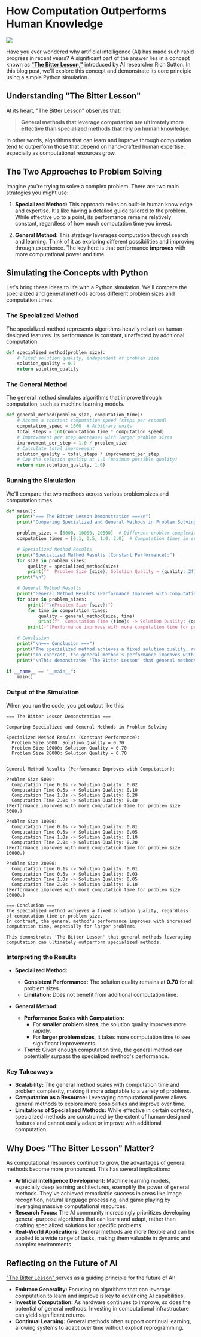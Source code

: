 # How Computation Outperforms Human Knowledge

![](https://ginimachine.com/wp-content/uploads/2021/09/Computer-Vs-Human-Which-One-is-Best-for-Risk-Managementpng.png)

Have you ever wondered why artificial intelligence (AI) has made such rapid progress in recent years? A significant part of the answer lies in a concept known as **["The Bitter Lesson,"](http://www.incompleteideas.net/IncIdeas/BitterLesson.html)** introduced by AI researcher Rich Sutton. In this blog post, we'll explore this concept and demonstrate its core principle using a simple Python simulation.

## Understanding "The Bitter Lesson"

At its heart, "The Bitter Lesson" observes that:

> **General methods that leverage computation are ultimately more effective than specialized methods that rely on human knowledge.**

In other words, algorithms that can learn and improve through computation tend to outperform those that depend on hand-crafted human expertise, especially as computational resources grow.

## The Two Approaches to Problem Solving

Imagine you're trying to solve a complex problem. There are two main strategies you might use:

1. **Specialized Method:** This approach relies on built-in human knowledge and expertise. It's like having a detailed guide tailored to the problem. While effective up to a point, its performance remains relatively constant, regardless of how much computation time you invest.

2. **General Method:** This strategy leverages computation through search and learning. Think of it as exploring different possibilities and improving through experience. The key here is that performance **improves** with more computational power and time.

## Simulating the Concepts with Python

Let's bring these ideas to life with a Python simulation. We'll compare the specialized and general methods across different problem sizes and computation times.

### The Specialized Method

The specialized method represents algorithms heavily reliant on human-designed features. Its performance is constant, unaffected by additional computation.

```python
def specialized_method(problem_size):
    # Fixed solution quality, independent of problem size
    solution_quality = 0.7
    return solution_quality
```

### The General Method

The general method simulates algorithms that improve through computation, such as machine learning models.

```python
def general_method(problem_size, computation_time):
    # Assume a constant computation speed (steps per second)
    computation_speed = 1000  # Arbitrary units
    total_steps = int(computation_time * computation_speed)
    # Improvement per step decreases with larger problem sizes
    improvement_per_step = 1.0 / problem_size
    # Calculate total improvement
    solution_quality = total_steps * improvement_per_step
    # Cap the solution quality at 1.0 (maximum possible quality)
    return min(solution_quality, 1.0)
```

### Running the Simulation

We'll compare the two methods across various problem sizes and computation times.

```python
def main():
    print("=== The Bitter Lesson Demonstration ===\n")
    print("Comparing Specialized and General Methods in Problem Solving\n")

    problem_sizes = [5000, 10000, 20000]  # Different problem complexities
    computation_times = [0.1, 0.5, 1.0, 2.0]  # Computation times in seconds

    # Specialized Method Results
    print("Specialized Method Results (Constant Performance):")
    for size in problem_sizes:
        quality = specialized_method(size)
        print(f"  Problem Size {size}: Solution Quality = {quality:.2f}")
    print("\n")

    # General Method Results
    print("General Method Results (Performance Improves with Computation):")
    for size in problem_sizes:
        print(f"\nProblem Size {size}:")
        for time in computation_times:
            quality = general_method(size, time)
            print(f"  Computation Time {time}s -> Solution Quality: {quality:.2f}")
        print(f"(Performance improves with more computation time for problem size {size}.)")

    # Conclusion
    print("\n=== Conclusion ===")
    print("The specialized method achieves a fixed solution quality, regardless of computation time or problem size.")
    print("In contrast, the general method's performance improves with increased computation time, especially for larger problems.")
    print("\nThis demonstrates 'The Bitter Lesson' that general methods leveraging computation can ultimately outperform specialized methods.\n")

if __name__ == "__main__":
    main()
```

### Output of the Simulation

When you run the code, you get output like this:

```
=== The Bitter Lesson Demonstration ===

Comparing Specialized and General Methods in Problem Solving

Specialized Method Results (Constant Performance):
  Problem Size 5000: Solution Quality = 0.70
  Problem Size 10000: Solution Quality = 0.70
  Problem Size 20000: Solution Quality = 0.70


General Method Results (Performance Improves with Computation):

Problem Size 5000:
  Computation Time 0.1s -> Solution Quality: 0.02
  Computation Time 0.5s -> Solution Quality: 0.10
  Computation Time 1.0s -> Solution Quality: 0.20
  Computation Time 2.0s -> Solution Quality: 0.40
(Performance improves with more computation time for problem size 5000.)

Problem Size 10000:
  Computation Time 0.1s -> Solution Quality: 0.01
  Computation Time 0.5s -> Solution Quality: 0.05
  Computation Time 1.0s -> Solution Quality: 0.10
  Computation Time 2.0s -> Solution Quality: 0.20
(Performance improves with more computation time for problem size 10000.)

Problem Size 20000:
  Computation Time 0.1s -> Solution Quality: 0.01
  Computation Time 0.5s -> Solution Quality: 0.03
  Computation Time 1.0s -> Solution Quality: 0.05
  Computation Time 2.0s -> Solution Quality: 0.10
(Performance improves with more computation time for problem size 20000.)

=== Conclusion ===
The specialized method achieves a fixed solution quality, regardless of computation time or problem size.
In contrast, the general method's performance improves with increased computation time, especially for larger problems.

This demonstrates 'The Bitter Lesson' that general methods leveraging computation can ultimately outperform specialized methods.
```

### Interpreting the Results

- **Specialized Method:**
  - **Consistent Performance:** The solution quality remains at **0.70** for all problem sizes.
  - **Limitation:** Does not benefit from additional computation time.

- **General Method:**
  - **Performance Scales with Computation:**
    - For **smaller problem sizes**, the solution quality improves more rapidly.
    - For **larger problem sizes**, it takes more computation time to see significant improvements.
  - **Trend:** Given enough computation time, the general method can potentially surpass the specialized method's performance.

### Key Takeaways

- **Scalability:** The general method scales with computation time and problem complexity, making it more adaptable to a variety of problems.
- **Computation as a Resource:** Leveraging computational power allows general methods to explore more possibilities and improve over time.
- **Limitations of Specialized Methods:** While effective in certain contexts, specialized methods are constrained by the extent of human-designed features and cannot easily adapt or improve with additional computation.

## Why Does "The Bitter Lesson" Matter?

As computational resources continue to grow, the advantages of general methods become more pronounced. This has several implications:

- **Artificial Intelligence Development:** Machine learning models, especially deep learning architectures, exemplify the power of general methods. They've achieved remarkable success in areas like image recognition, natural language processing, and game playing by leveraging massive computational resources.
- **Research Focus:** The AI community increasingly prioritizes developing general-purpose algorithms that can learn and adapt, rather than crafting specialized solutions for specific problems.
- **Real-World Applications:** General methods are more flexible and can be applied to a wide range of tasks, making them valuable in dynamic and complex environments.

## Reflecting on the Future of AI

["The Bitter Lesson" ](http://www.incompleteideas.net/IncIdeas/BitterLesson.html)serves as a guiding principle for the future of AI:

- **Embrace Generality:** Focusing on algorithms that can leverage computation to learn and improve is key to advancing AI capabilities.
- **Invest in Computation:** As hardware continues to improve, so does the potential of general methods. Investing in computational infrastructure can yield significant returns.
- **Continual Learning:** General methods often support continual learning, allowing systems to adapt over time without explicit reprogramming.
